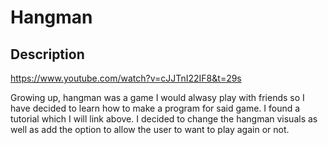 # Hangman

## Description

https://www.youtube.com/watch?v=cJJTnI22IF8&t=29s

Growing up, hangman was a game I would alwasy play with friends so I have decided to learn how to make a program for said game. I found a tutorial which I will link above. I decided to change the hangman visuals as well as add the option to allow the user to want to play again or not.
